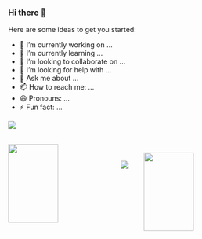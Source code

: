 ### Hi there 👋

Here are some ideas to get you started:

- 🔭 I’m currently working on ...
- 🌱 I’m currently learning ...
- 👯 I’m looking to collaborate on ...
- 🤔 I’m looking for help with ...
- 💬 Ask me about ...
- 📫 How to reach me: ...
- 😄 Pronouns: ...
- ⚡ Fun fact: ...

<!--
### Connect with me:

[<img align="left" alt="swapniladhav.com" width="22px" src="https://github.com/TheLogicalNights/TheLogicalNights/blob/main/img/website.png" />][website]
[<img align="left" alt="LinkedIn" width="22px" src="https://github.com/TheLogicalNights/TheLogicalNights/blob/main/img/linkedIn.png" />][linkedin]
[<img align="left" alt="Instagram" width="32px" src="https://raw.githubusercontent.com/aniket1004/aniket1004/main/img/instagram.png" />][instagram]
[<img align="left" alt="twitter" width="24px" src="https://raw.githubusercontent.com/aniket1004/aniket1004/main/img/twitter.png" />][twitter]

<br />

[website]: https://swapniladhav.netlify.app
[instagram]: https://instagram.com/ll_.swapnil.willianrod_ll
[linkedin]: https://www.linkedin.com/in/swapnil-adhav-48b094189/
[twitter]: https://twitter.com/SwapnilAdhav10/

-->
<p><img align="center" src="https://github-readme-stats.vercel.app/api?username=prajwalkadam7020&show_icons=true&custom_title=My GitHub Stats&count_private=true&theme=merko" /></p>
<br />
<img align="left" src="https://github-readme-streak-stats.herokuapp.com/?user=prajwalkadam7020&hide_border=true&theme=merko" width="45%" height="160px">
<br />
<img align="right" src="https://github-readme-stats.vercel.app/api/top-langs/?username=prajwalkadam7020&layout=compact&theme=merko" width="45%" height="160px"/>
<br />
<img src="https://activity-graph.herokuapp.com/graph?username=prajwalkadam7020&bg_color=1F222E&color=F8D866&line=F85D7F&point=FFFFFF&hide_border=false" />
